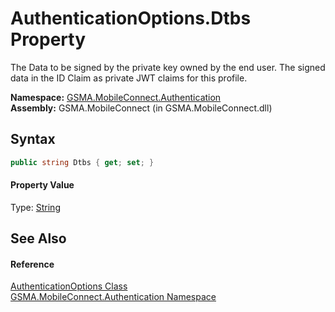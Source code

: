 AuthenticationOptions.Dtbs Property
===================================
The Data to be signed by the private key owned by the end user. The signed data in the ID Claim as private JWT claims for this profile.

**Namespace:** [GSMA.MobileConnect.Authentication][1]  
**Assembly:** GSMA.MobileConnect (in GSMA.MobileConnect.dll)

Syntax
------

```csharp
public string Dtbs { get; set; }
```

#### Property Value
Type: [String][2]

See Also
--------

#### Reference
[AuthenticationOptions Class][3]  
[GSMA.MobileConnect.Authentication Namespace][1]  

[1]: ../README.md
[2]: http://msdn.microsoft.com/en-us/library/s1wwdcbf
[3]: README.md
[4]: ../../_icons/Help.png